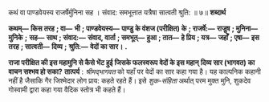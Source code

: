  

कथं वा पाण्डवेयस्य राजर्षेर्मुनिना सह । संवाद: समभूत्तात यत्रैषा सात्वती श्रुति: ॥ ७॥ **शब्दार्थ** 

**कथम्—** **किस तरह** **; वा—** **भी** **; पाण्डवेयस्य—** **पाण्डु के वंशज (परीक्षित) के** **; राजर्षे:—** **राजॢष** **; मुनिना—** **मुनिके** **;** **सह—** **साथ** **; संवाद:—** **संवाद, वार्ता** **; समभूत्—** **हुआ** **; तात—** **हे प्रिय** **; यत्र—** **जहाँ** **; एषा—** **इस तरह** **; सात्वती—** **दिव्य** **;** **श्रुति:—** **वेदों का सार।** **.** 

**राजा परीक्षित की इस महामुनि से कैसे भेंट हुई जिसके फलस्वरूप वेदों के इस महान्** **दिव्य सार (भागवत) का वाचन सश्भव हो सका?** **तात्पर्य** : *श्रीमद्भागवत* को यहाँ पर वेदों का सार कहा गया है। यह काल्पनिक कहानी नहीं है जैसाकि गैर जिश्मेदार लोग प्राय: कहते रहते हैं। इसे *शुक-संहिता* अर्थात् परम मुक्त मुनि, शुकदेव गोस्वामी द्वारा कहा गया वैदिक स्तोत्र भी कहते हैं। 